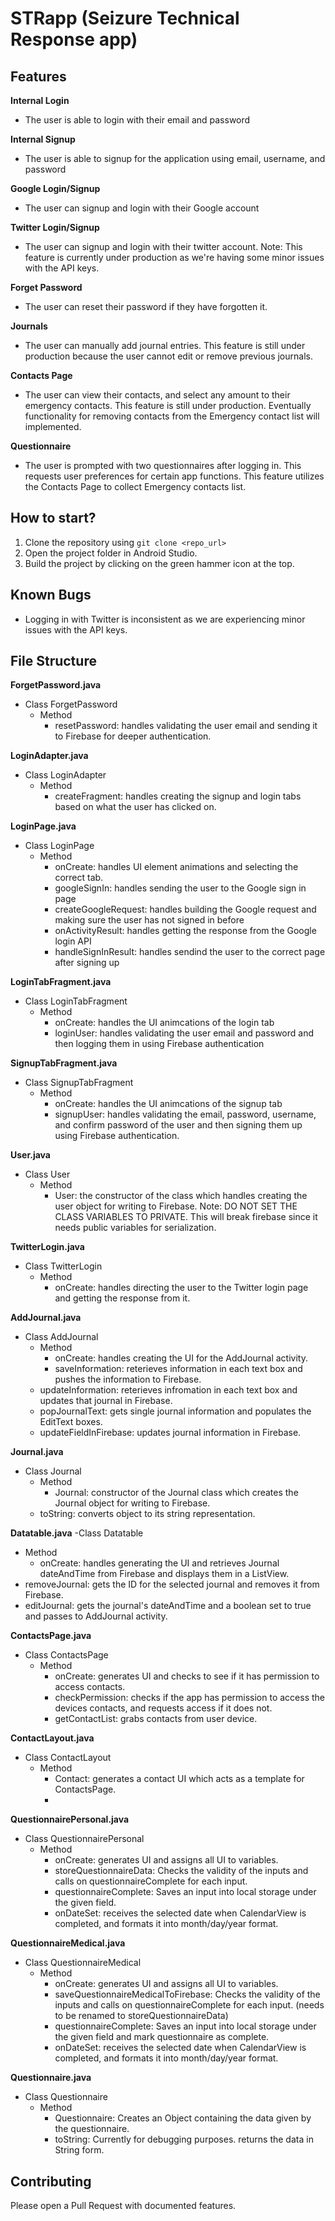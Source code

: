 

# STRapp (Seizure Technical Response app)

## Features

**Internal Login**
  - The user is able to login with their email and password

**Internal Signup**
  - The user is able to signup for the application using email, username, and password

**Google Login/Signup**
  - The user can signup and login with their Google account

**Twitter Login/Signup**
  - The user can signup and login with their twitter account. Note: This feature is currently under production as we're having some minor issues with the API keys.

**Forget Password**
  - The user can reset their password if they have forgotten it.

**Journals**
  - The user can manually add journal entries. This feature is still under production because the user cannot edit or remove previous journals.

**Contacts Page**

  - The user can view their contacts, and select any amount to their emergency contacts. This feature is still under production. Eventually functionality for removing contacts from the Emergency contact list will implemented.

**Questionnaire**
  - The user is prompted with two questionnaires after logging in. This requests user preferences for certain app functions. This feature utilizes the Contacts Page to collect Emergency contacts list.



## How to start?

1. Clone the repository using  ` git clone <repo_url> `
2. Open the project folder in Android Studio.
3. Build the project by clicking on the green hammer icon at the top.


## Known Bugs
- Logging in with Twitter is inconsistent as we are experiencing minor issues with the API keys.

## File Structure

**ForgetPassword.java**
- Class ForgetPassword
  - Method
    - resetPassword: handles validating the user email and sending it to Firebase for deeper authentication.

**LoginAdapter.java**
- Class LoginAdapter
  - Method
    - createFragment: handles creating the signup and login tabs based on what the user has clicked on.

**LoginPage.java**
- Class LoginPage
  - Method
    - onCreate: handles UI element animations and selecting the correct tab.
    - googleSignIn: handles sending the user to the Google sign in page
    - createGoogleRequest: handles building the Google request and making sure the user has not signed in before
    - onActivityResult: handles getting the response from the Google login API
    - handleSignInResult: handles sendind the user to the correct page after signing up

**LoginTabFragment.java**
- Class LoginTabFragment
  - Method
    - onCreate: handles the UI animcations of the login tab
    - loginUser: handles validating the user email and password and then logging them in using Firebase authentication

**SignupTabFragment.java**
- Class SignupTabFragment
  - Method
    - onCreate: handles the UI animcations of the signup tab
    - signupUser: handles validating the email, password, username, and confirm password of the user and then signing them up using Firebase authentication.

**User.java**
- Class User
  - Method
    - User: the constructor of the class which handles creating the user object for writing to Firebase. Note: DO NOT SET THE CLASS VARIABLES TO PRIVATE. This will break firebase since it needs public variables for serialization.

**TwitterLogin.java**
- Class TwitterLogin
  - Method
    - onCreate: handles directing the user to the Twitter login page and getting the response from it.

**AddJournal.java**
- Class AddJournal
  - Method
    - onCreate: handles creating the UI for the AddJournal activity.
    - saveInformation: reterieves information in each text box and pushes the information to Firebase.
   - updateInformation: reterieves infromation in each text box and updates that journal in Firebase.
   - popJournalText: gets single journal information and populates the EditText boxes.
   - updateFieldInFirebase: updates journal information in Firebase.

**Journal.java**
- Class Journal
  - Method
    - Journal: constructor of the Journal class which creates the Journal object for writing to Firebase.
   - toString: converts object to its string representation.

**Datatable.java**
-Class Datatable
  - Method
    - onCreate: handles generating the UI and retrieves Journal dateAndTime from Firebase and displays them in a ListView.
   - removeJournal: gets the ID for the selected journal and removes it from Firebase.
   - editJournal: gets the journal's dateAndTime and a boolean set to true and passes to AddJournal activity.

**ContactsPage.java**
- Class ContactsPage
     - Method
        - onCreate: generates UI and checks to see if it has permission to access contacts.
        - checkPermission: checks if the app has permission to access the devices contacts, and requests access if it does not.
        - getContactList: grabs contacts from user device.

**ContactLayout.java**
- Class ContactLayout
   - Method
      - Contact: generates a contact UI which acts as a template for ContactsPage.
      -

**QuestionnairePersonal.java**
  - Class QuestionnairePersonal
     - Method
        - onCreate: generates UI and assigns all UI to variables.
        - storeQuestionnaireData: Checks the validity of the inputs and calls on questionnaireComplete for each input.
        - questionnaireComplete: Saves an input into local storage under the given field.
        - onDateSet: receives the selected date when CalendarView is completed, and formats it into month/day/year format.

**QuestionnaireMedical.java**
  - Class QuestionnaireMedical
     - Method
        - onCreate: generates UI and assigns all UI to variables.
        - saveQuestionnaireMedicalToFirebase: Checks the validity of the inputs and calls on questionnaireComplete for each input. (needs to be renamed to storeQuestionnaireData)
        - questionnaireComplete: Saves an input into local storage under the given field and mark questionnaire as complete.
        - onDateSet: receives the selected date when CalendarView is completed, and formats it into month/day/year format.

**Questionnaire.java**
  - Class Questionnaire
     - Method
        - Questionnaire: Creates an Object containing the data given by the questionnaire.
        - toString: Currently for debugging purposes. returns the data in String form.






## Contributing
Please open a Pull Request with documented features.